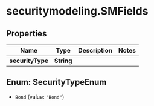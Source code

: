 # securitymodeling.SMFields

## Properties

Name | Type | Description | Notes
------------ | ------------- | ------------- | -------------
**securityType** | **String** |  | 



## Enum: SecurityTypeEnum


* `Bond` (value: `"Bond"`)




